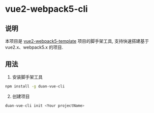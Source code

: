 # vue2-webpack5-cli

## 说明

本项目是 [vue2-webpack5-template](https://github.com/ddzy/vue2-webpack5-template) 项目的脚手架工具, 支持快速搭建基于 vue2.x、webpack5.x 的项目.

## 用法

1. 安装脚手架工具

```bash
npm install -g duan-vue-cli
```

2. 创建项目

```bash
duan-vue-cli init <Your projectName>
```